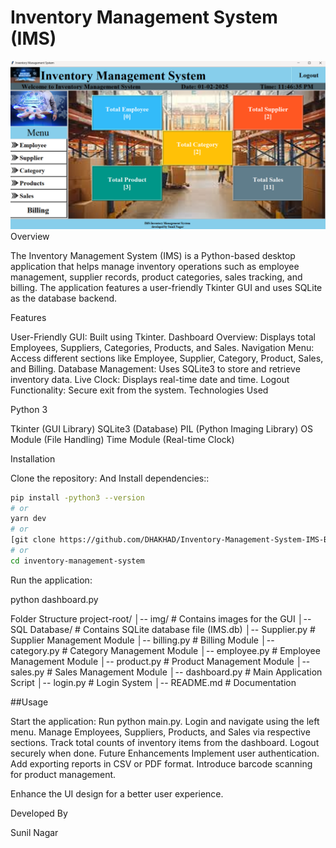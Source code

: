# Inventory Management System (IMS)
![alt text](inventaory/img/Home.png)
Overview

The Inventory Management System (IMS) is a Python-based desktop application that helps manage inventory operations such as employee management, supplier records, product categories, sales tracking, and billing. The application features a user-friendly Tkinter GUI and uses SQLite as the database backend.

Features

User-Friendly GUI: Built using Tkinter.
Dashboard Overview: Displays total Employees, Suppliers, Categories, Products, and Sales.
Navigation Menu: Access different sections like Employee, Supplier, Category, Product, Sales, and Billing.
Database Management: Uses SQLite3 to store and retrieve inventory data.
Live Clock: Displays real-time date and time.
Logout Functionality: Secure exit from the system.
Technologies Used

Python 3

Tkinter (GUI Library)
SQLite3 (Database)
PIL (Python Imaging Library)
OS Module (File Handling)
Time Module (Real-time Clock)

Installation

Clone the repository:
And Install dependencies::

```bash
pip install -python3 --version
# or
yarn dev
# or
[git clone https://github.com/DHAKHAD/Inventory-Management-System-IMS-Brainwave_Matrix_Intern-Task2](https://github.com/DHAKHAD/Inventory-Management-System-IMS-Brainwave_Matrix_Intern-Task2.git)
# or
cd inventory-management-system
```
Run the application:

python dashboard.py

Folder Structure
project-root/
│-- img/                # Contains images for the GUI
│-- SQL Database/       # Contains SQLite database file (IMS.db)
│-- Supplier.py         # Supplier Management Module
│-- billing.py          # Billing Module
│-- category.py         # Category Management Module
│-- employee.py         # Employee Management Module
│-- product.py          # Product Management Module
│-- sales.py            # Sales Management Module
│-- dashboard.py        # Main Application Script
│-- login.py            # Login System
│-- README.md           # Documentation

##Usage

Start the application: Run python main.py.
Login and navigate using the left menu.
Manage Employees, Suppliers, Products, and Sales via respective sections.
Track total counts of inventory items from the dashboard.
Logout securely when done.
Future Enhancements
Implement user authentication.
Add exporting reports in CSV or PDF format.
Introduce barcode scanning for product management.

Enhance the UI design for a better user experience.

Developed By

Sunil Nagar

